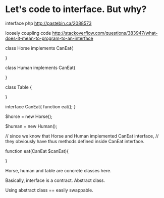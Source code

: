# Let's code to interface. But why?

interface php
http://pastebin.ca/2088573

loosely coupling code
http://stackoverflow.com/questions/383947/what-does-it-mean-to-program-to-an-interface

class Horse implements CanEat{

}

class Human implements CanEat{

}

class Table {

}

interface CanEat{
    function eat();
}


$horse = new Horse();

$human = new Human();

// since we know that Horse and Human implemented CanEat interface,
// they obviously have thus methods defined inside CanEat interface. 

function eat(CanEat $canEat){
    
}

Horse, human and table are concrete classes here.


Basically, interface is a contract. Abstract class.

Using abstract class == easily swappable.